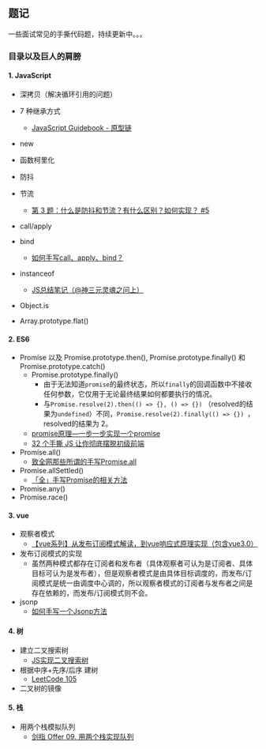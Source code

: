 ## 题记

一些面试常见的手撕代码题，持续更新中。。。



### 目录以及巨人的肩膀

#### 1. JavaScript

- 深拷贝（解决循环引用的问题）

- 7 种继承方式
  - [JavaScript Guidebook - 原型链](https://tsejx.github.io/javascript-guidebook/object-oriented-programming/inheritance/prototype-chain)
- new
- 函数柯里化
- 防抖
- 节流
  - [第 3 题：什么是防抖和节流？有什么区别？如何实现？ #5](https://github.com/Advanced-Frontend/Daily-Interview-Question/issues/5)
- call/apply
- bind
    - [如何手写call、apply、bind？](https://segmentfault.com/a/1190000018832498)
- instanceof
    - [JS总结笔记（@神三元灵魂之问上）](https://juejin.cn/post/6844904078254817288#heading-5)
- Object.is
- Array.prototype.flat()


#### 2. ES6

- Promise 以及 Promise.prototype.then(), Promise.prototype.finally() 和 Promise.prototype.catch()
  - Promise.prototype.finally()
    - 由于无法知道`promise`的最终状态，所以`finally`的回调函数中不接收任何参数，它仅用于无论最终结果如何都要执行的情况。
    - 与`Promise.resolve(2).then(() => {}, () => {})` （resolved的结果为`undefined`）不同，`Promise.resolve(2).finally(() => {}) `，resolved的结果为 2。
  - [promise原理—一步一步实现一个promise](https://juejin.cn/post/6844903831881400333)
  - [32 个手撕 JS 让你彻底摆脱初级前端](https://mp.weixin.qq.com/s/eO18fhQ81CBMgQYBKyO8jg)
- Promise.all()
  - [致全网那些所谓的手写Promise.all](https://zhuanlan.zhihu.com/p/362648760?utm_source=wechat_session&utm_medium=social&utm_oi=637909224051707904)
- Promise.allSettled()
  - [「全」手写Promise的相关方法](https://juejin.cn/post/6844904020029472776#heading-10)
- Promise.any()
- Promise.race()

#### 3. vue
- 观察者模式
    - [【vue系列】从发布订阅模式解读，到vue响应式原理实现（包含vue3.0）](https://juejin.cn/post/6854573219970564104#heading-3)
- 发布订阅模式的实现
    - 虽然两种模式都存在订阅者和发布者（具体观察者可认为是订阅者、具体目标可认为是发布者），但是观察者模式是由具体目标调度的，而发布/订阅模式是统一由调度中心调的，所以观察者模式的订阅者与发布者之间是存在依赖的，而发布/订阅模式则不会。
- jsonp
    - [如何手写一个Jsonp方法](https://blog.csdn.net/weixin_40483654/article/details/106434990)

#### 4. 树
- 建立二叉搜索树
    - [JS实现二叉搜索树](https://blog.csdn.net/weixin_45752307/article/details/113348405)
- 根据中序+先序/后序 建树
    - [LeetCode 105](https://leetcode-cn.com/problems/construct-binary-tree-from-preorder-and-inorder-traversal/solution/jian-dan-gan-jing-de-xie-fa-by-dokomzhu-25oi/)
- 二叉树的镜像

#### 5. 栈
- 用两个栈模拟队列
    - [剑指 Offer 09. 用两个栈实现队列](https://leetcode-cn.com/problems/yong-liang-ge-zhan-shi-xian-dui-lie-lcof/solution/yong-liang-ge-zhan-shi-xian-yi-ge-dui-li-qmbm/)